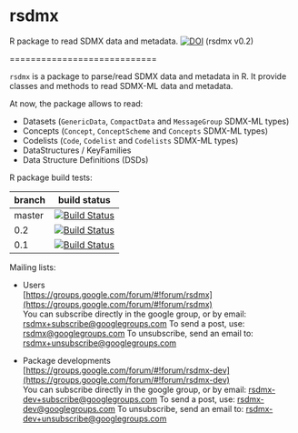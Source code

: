 rsdmx
=======

R package to read SDMX data and metadata. [![DOI](https://zenodo.org/badge/doi/10.5281/zenodo.10939.png)](http://dx.doi.org/10.5281/zenodo.10939) (rsdmx v0.2)

============================

``rsdmx`` is a package to parse/read SDMX data and metadata in R. It provide classes and methods to read SDMX-ML data and metadata.

At now, the package allows to read:
* Datasets (``GenericData``, ``CompactData`` and ``MessageGroup`` SDMX-ML types)
* Concepts (``Concept``, ``ConceptScheme`` and ``Concepts`` SDMX-ML types)
* Codelists (``Code``, ``Codelist`` and ``Codelists`` SDMX-ML types)
* DataStructures / KeyFamilies
* Data Structure Definitions (DSDs)
 
R package build tests:

branch | build status
-------|-------------
master | [![Build Status](https://travis-ci.org/opensdmx/rsdmx.svg?branch=master)](https://travis-ci.org/opensdmx/rsdmx.svg?branch=master)
0.2 | [![Build Status](https://travis-ci.org/opensdmx/rsdmx.svg?branch=0.2)](https://travis-ci.org/opensdmx/rsdmx.svg?branch=0.2)
0.1 | [![Build Status](https://travis-ci.org/opensdmx/rsdmx.svg?branch=0.1)](https://travis-ci.org/opensdmx/rsdmx.svg?branch=0.1)

Mailing lists:<br/>
* Users<br/>
[https://groups.google.com/forum/#!forum/rsdmx](https://groups.google.com/forum/#!forum/rsdmx)<br/>
You can subscribe directly in the google group, or by email: [rsdmx+subscribe@googlegroups.com](rsdmx+subscribe@googlegroups.com)
To send a post, use: [rsdmx@googlegroups.com](rsdmx@googlegroups.com)
To unsubscribe, send an email to: [rsdmx+unsubscribe@googlegroups.com](rsdmx+unsubscribe@googlegroups.com)

* Package developments<br/>
[https://groups.google.com/forum/#!forum/rsdmx-dev](https://groups.google.com/forum/#!forum/rsdmx-dev)<br/>
You can subscribe directly in the google group, or by email: [rsdmx-dev+subscribe@googlegroups.com](rsdmx-dev+subscribe@googlegroups.com)
To send a post, use: [rsdmx-dev@googlegroups.com](rsdmx-dev@googlegroups.com)
To unsubscribe, send an email to: [rsdmx-dev+unsubscribe@googlegroups.com](rsdmx-dev+unsubscribe@googlegroups.com)
